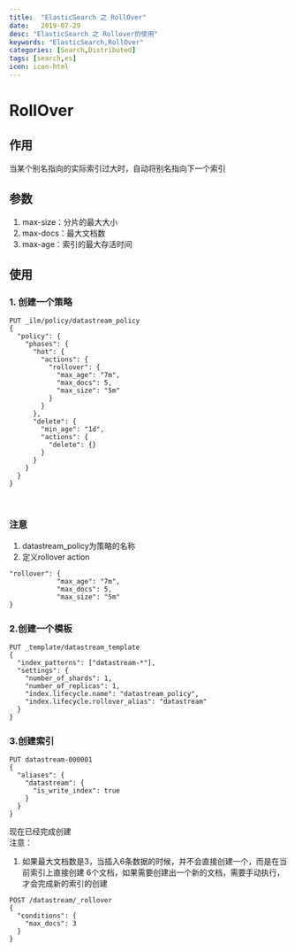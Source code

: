 ```yaml
---
title:  "ElasticSearch 之 RollOver"
date:   2019-07-29
desc: "ElasticSearch 之 Rollover的使用"
keywords: "ElasticSearch,RollOver"
categories: [Search,Distributed]
tags: [search,es]
icon: icon-html
---
```

# RollOver
## 作用
当某个别名指向的实际索引过大时，自动将别名指向下一个索引
## 参数
1. max-size：分片的最大大小
2. max-docs：最大文档数
3. max-age：索引的最大存活时间

## 使用

### 1. 创建一个策略

```
PUT _ilm/policy/datastream_policy
{
  "policy": {
    "phases": {
      "hot": {
        "actions": {
          "rollover": {
            "max_age": "7m",
            "max_docs": 5,
            "max_size": "5m"
          }
        }
      },
      "delete": {
        "min_age": "1d",
        "actions": {
          "delete": {}
        }
      }
    }
  }
}
```

<br>

### 注意
1. datastream_policy为策略的名称
2. 定义rollover action<br>
```
"rollover": {
            "max_age": "7m",
            "max_docs": 5,
            "max_size": "5m"
}
```

### 2.创建一个模板
```
PUT _template/datastream_template
{
  "index_patterns": ["datastream-*"],                 
  "settings": {
    "number_of_shards": 1,
    "number_of_replicas": 1,
    "index.lifecycle.name": "datastream_policy",      
    "index.lifecycle.rollover_alias": "datastream"    
  }
}
```

### 3.创建索引
```
PUT datastream-000001
{
  "aliases": {
    "datastream": {
      "is_write_index": true
    }
  }
}
```
现在已经完成创建<br>
注意：
1. 如果最大文档数是3，当插入6条数据的时候，并不会直接创建一个，而是在当前索引上直接创建
6个文档，如果需要创建出一个新的文档，需要手动执行，才会完成新的索引的创建
```
POST /datastream/_rollover
{
  "conditions": {
    "max_docs": 3
  }
}
```

